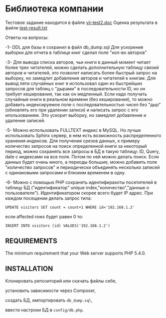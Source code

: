 Библиотека компании
================================

Тестовое задание находится в файле [yii-test2.doc](yii-test2.doc)
Оценка результата в файле [test-result.txt](test-result.txt)

Ответы на вопросы:

-1- DDL для базы я сохранил в файл db_dump.sql
Для ускорения выборки для отчета в таблице книг сделал поле "кол-во авторов"

-3- Для вывода списка авторов, чьи книги в данный момент читает более трех читателей, можно сделать дополнительную таблицу связей авторов и читателей, это позволит написать более быстрый запрос на выборку, но замедлит добавление авторов и читателей к книгам.
Для вывод пяти случайных книг я использовал один из быстрейших запросов для таблиц с "дырами" в последовательности ID, но он требует кеширования, так как он медленный.
Если надо получать случайные книги в реальном времени (без кеширования), то можно добавить индексируемое поле с последовательностью чисел без "дыр" (обновлять его при удалении записи) и написать запрос с его ипользованием. Это ускорит выборку, но замедлит добавление и удаление записей.

-5- Можно использовать FULLTEXT индекс в MySQL. Но лучше использовать Sphinx сервер, в нем есть возможность распределенного хранения индексов.
Для получения срезов данных, к примеру количество запросов на поиск определенной книги за некоторый период, можно сохранять все запросы в БД в такую таблицу: ID, Query, date с индексами на все поля. Потом по ней можно делать поиск. Если данных будет очень много, а периоды большие, можно добавить поле "количество запросов" и периодически объединять несколько записей с одинаковыми запросами и близким временем в одну.

-6- Можно с помощью PHP сохранять идентифиракоты посетителей в таблицу БД ("идентификатор" unique index,"количество","данные о пользователе").
Идентификатором скорее всего будет IP адрес. При каждом посещении делать запрос типа:

`UPDATE visitors SET count = count+1 WHERE id='192.168.1.2'`

если affected rows будет равен 0 то:

`INSERT INTO visitors (id) VALUES('192.168.1.2')`

REQUIREMENTS
------------

The minimum requirement that your Web server supports PHP 5.4.0.

INSTALLATION
------------

Клонировать репозиторий или скачать файлы себе,

установить зависимости через Composer,

создать БД, импортировать `db_dump.sql`,

ввести настроки БД в `config/db.php`.
